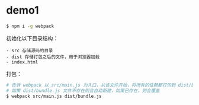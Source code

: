 # demo1

```bash
$ npm i -g webpack
```

初始化以下目录结构：

```
- src 存储源码的目录
- dist 存储打包之后的文件，用于浏览器加载
- index.html
```

打包：

```bash
# 告诉 webpack 以 src/main.js 为入口，从该文件开始，将所有的依赖都打包到 dist/bundle.js 文件中
# 如果 dist/bundle.js 文件不存在则会自动新建，如果已存在，则会覆盖
$ webpack src/main.js dist/bundle.js
```
